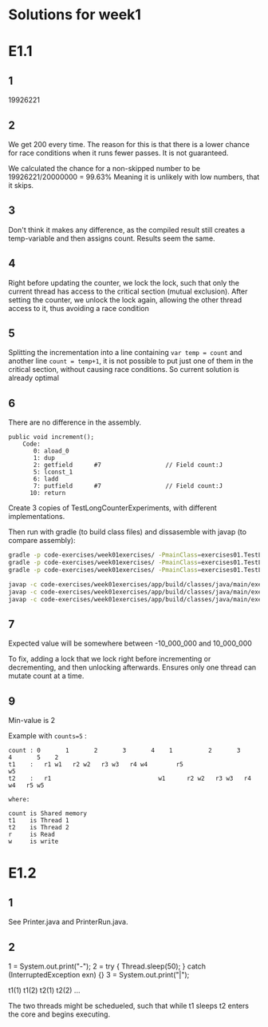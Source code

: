# Solutions for week1

# E1.1

## 1

19926221

## 2

We get 200 every time. The reason for this is that there is a lower chance for race conditions when it runs fewer passes. It is not guaranteed.

We calculated the chance for a non-skipped number to be 19926221/20000000 = 99.63%
Meaning it is unlikely with low numbers, that it skips.

## 3

Don't think it makes any difference, as the compiled result still creates a temp-variable and then assigns count.
Results seem the same.

## 4

Right before updating the counter, we lock the lock, such that only the current thread has access to the critical section (mutual exclusion). After setting the counter, we unlock the lock again, allowing the other thread access to it, thus avoiding a race condition

## 5

Splitting the incrementation into a line containing `var temp = count` and another line `count = temp+1`, it is not possible to put just one of them in the critical section, without causing race conditions. So current solution is already optimal

## 6

There are no difference in the assembly.

```
public void increment();
    Code:
       0: aload_0
       1: dup
       2: getfield      #7                  // Field count:J
       5: lconst_1
       6: ladd
       7: putfield      #7                  // Field count:J
      10: return
```

Create 3 copies of TestLongCounterExperiments, with different implementations.

Then run with gradle (to build class files) and dissasemble with javap (to compare assembly):

```bash
gradle -p code-exercises/week01exercises/ -PmainClass=exercises01.TestLongCounterExperiments1 run
gradle -p code-exercises/week01exercises/ -PmainClass=exercises01.TestLongCounterExperiments2 run
gradle -p code-exercises/week01exercises/ -PmainClass=exercises01.TestLongCounterExperiments3 run

javap -c code-exercises/week01exercises/app/build/classes/java/main/exercises01/TestLongCounterExperiments1\$LongCounter.class
javap -c code-exercises/week01exercises/app/build/classes/java/main/exercises01/TestLongCounterExperiments2\$LongCounter.class
javap -c code-exercises/week01exercises/app/build/classes/java/main/exercises01/TestLongCounterExperiments3\$LongCounter.class
```

## 7

Expected value will be somewhere between -10_000_000 and 10_000_000

To fix, adding a lock that we lock right before incrementing or decrementing, and then unlocking afterwards. Ensures only one thread can mutate count at a time.

## 9

Min-value is 2

Example with `counts=5` :

```
count : 0       1       2       3       4    1          2       3       4       5    2
t1    :   r1 w1   r2 w2   r3 w3   r4 w4        r5                                 w5  
t2    :   r1                              w1      r2 w2   r3 w3   r4 w4   r5 w5       

where:

count is Shared memory
t1    is Thread 1
t2    is Thread 2
r     is Read
w     is write
```

# E1.2

## 1 

See Printer.java and PrinterRun.java.

## 2

1 = System.out.print("-");
2 = try { Thread.sleep(50); } catch (InterruptedException exn) {}
3 = System.out.print("|");

t1(1) t1(2) t2(1) t2(2) ... 

The two threads might be schedueled, such that while t1 sleeps t2 enters the core and begins executing.